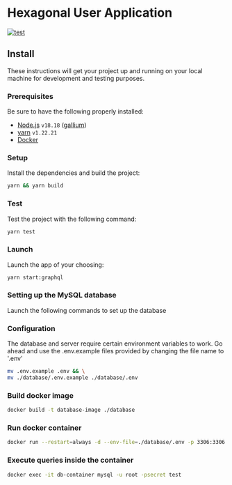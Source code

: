 # Hexagonal User Application

[![test](https://github.com/ErikssonJoakim/hexagonal-user-application/actions/workflows/test.yml/badge.svg)](https://github.com/ErikssonJoakim/hexagonal-user-application/actions/workflows/test.yml)

## Install

These instructions will get your project up and running on your local machine for development and testing purposes.

### Prerequisites

Be sure to have the following properly installed:

- [Node.js](https://nodejs.org/ru/) `v18.18` ([gallium](https://nodejs.org/en/blog/release/v18.18.0/))
- [yarn](https://classic.yarnpkg.com) `v1.22.21`
- [Docker](https://www.docker.com/)

### Setup

Install the dependencies and build the project:

```sh
yarn && yarn build
```

### Test

Test the project with the following command:

```sh
yarn test
```

### Launch

Launch the app of your choosing:

```sh
yarn start:graphql
```

### Setting up the MySQL database

Launch the following commands to set up the database

### Configuration 

The database and server require certain environment variables to work. Go ahead and use the .env.example files provided by changing the file name to '.env'

```sh
mv .env.example .env && \
mv ./database/.env.example ./database/.env
```

### Build docker image

```sh
docker build -t database-image ./database
```

### Run docker container

```sh
docker run --restart=always -d --env-file=./database/.env -p 3306:3306 -v ${PWD}/database/data:/var/lib/mysql --name database-container database-image
```

### Execute queries inside the container

```sh
docker exec -it db-container mysql -u root -psecret test
```